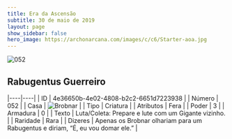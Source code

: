 ```yaml
---
title: Era da Ascensão
subtitle: 30 de maio de 2019
layout: page
show_sidebar: false
hero_image: https://archonarcana.com/images/c/c6/Starter-aoa.jpg
---
```


![052](https://cdn.keyforgegame.com/media/card_front/pt/435_052_W82W6Q8WFQ5M_pt.png)

## Rabugentus Guerreiro

|----|----|
| ID | 4e36650b-4e02-4808-b2c2-6651d7223938 |
| Número | 052 |
| Casa | ![Brobnar](https://archonarcana.com/images/thumb/e/e0/Brobnar.png/22px-Brobnar.png "Brobnar") |
| Tipo | Criatura |
| Atributos | Fera |
| Poder | 3 |
| Armadura | 0 |
| Texto | Luta/Coleta: Prepare e lute com um Gigante vizinho. |
| Raridade | Rara |
| Dizeres | Apenas os Brobnar olhariam para um Rabugentus e diriam, “É, eu vou domar ele.” |